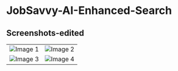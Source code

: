 ﻿# JobSavvy-AI-Enhanced-Search
## Screenshots-edited

<table>
  <tr>
    <td><img src="https://github.com/anuragkainth/JobSavvy-AI-Enhanced-Job-searching-and-Tracking/assets/94080341/dbaf3c1f-466f-4719-a723-d5b4ac25b98f" alt="Image 1"></td>
    <td><img src="https://github.com/anuragkainth/JobSavvy-AI-Enhanced-Job-searching-and-Tracking/assets/94080341/1a21f04c-758e-45fe-896e-d38af38b3abf" alt="Image 2"></td>
  </tr>
  <tr>
    <td><img src="https://github.com/anuragkainth/JobSavvy-AI-Enhanced-Job-searching-and-Tracking/assets/94080341/cc0a7ec6-ff26-47e8-b79c-581761b75daf" alt="Image 3"></td>
    <td><img src="https://github.com/anuragkainth/JobSavvy-AI-Enhanced-Job-searching-and-Tracking/assets/94080341/35840647-e6c2-4af3-ae27-2644a075b5c3" alt="Image 4"></td>
  </tr>
</table>
